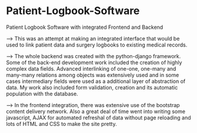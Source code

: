 # Patient-Logbook-Software
Patient Logbook Software with integrated Frontend and Backend

--> This was an attempt at making an integrated interface that would be used to link patient data and surgery logbooks to existing 
medical records.

--> The whole backend was created with the python-django framework. Some of the back-end development work included the creation of
highly complex data fields. Advanced interlinking of one-one, one-many and many-many relations among objects was extensively used
and in some cases intermediary fields were used as a additional layer of abstraction of data. My work also included form validation,
creation and its automatic population with the database.

--> In the frontend integration, there was extensive use of the bootstrap content delivery network. Also a great deal of time
went into writing some javascript, AJAX for automated refreshal of data without page reloading and lots of HTML and CSS to make the
site pretty.
